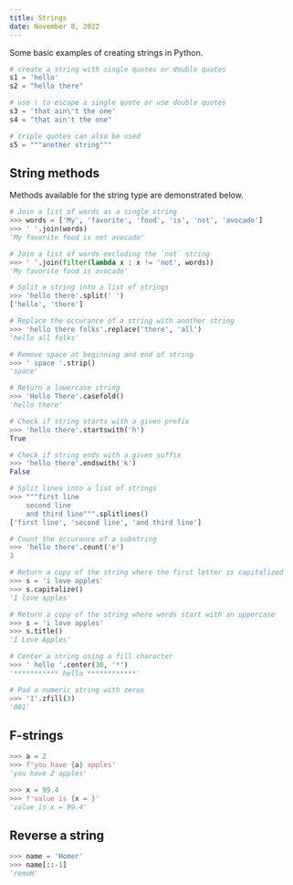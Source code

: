 ```yaml
---
title: Strings
date: November 8, 2022
---
```


Some basic examples of creating strings in Python.

```python
# create a string with single quotes or double quotes
s1 = 'hello'
s2 = "hello there"

# use \ to escape a single quote or use double quotes
s3 = 'that ain\'t the one'
s4 = "that ain't the one"

# triple quotes can also be used
s5 = """another string"""
```

## String methods

Methods available for the string type are demonstrated below.

```python
# Join a list of words as a single string
>>> words = ['My', 'favorite', 'food', 'is', 'not', 'avocado']
>>> ' '.join(words)
'My favorite food is not avocado'

# Join a list of words excluding the `not` string
>>> ' '.join(filter(lambda x : x != 'not', words))
'My favorite food is avocado'
```

```python
# Split a string into a list of strings
>>> 'hello there'.split(' ')
['hello', 'there']
```

```python
# Replace the occurance of a string with another string
>>> 'hello there folks'.replace('there', 'all')
'hello all folks'
```

```python
# Remove space at beginning and end of string
>>> ' space '.strip()
'space'
```

```python
# Return a lowercase string
>>> 'Hello There'.casefold()
'hello there'
```

```python
# Check if string starts with a given prefix
>>> 'hello there'.startswith('h')
True

# Check if string ends with a given suffix
>>> 'hello there'.endswith('k')
False
```

```python
# Split lines into a list of strings
>>> """first line
    second line
    and third line""".splitlines()
['first line', 'second line', 'and third line']
```

```python
# Count the occurance of a substring
>>> 'hello there'.count('e')
3
```

```python
# Return a copy of the string where the first letter is capitalized
>>> s = 'i love apples'
>>> s.capitalize()
'I love apples'
```

```python
# Return a copy of the string where words start with an uppercase
>>> s = 'i love apples'
>>> s.title()
'I Love Apples'
```

```python
# Center a string using a fill character
>>> ' hello '.center(30, '*')
'*********** hello ************'
```

```python
# Pad a numeric string with zeros
>>> '1'.zfill(3)
'001'
```

## F-strings

```python
>>> a = 2
>>> f'you have {a} apples'
'you have 2 apples'

>>> x = 99.4
>>> f'value is {x = }'
'value is x = 99.4'
```

## Reverse a string

```python
>>> name = 'Homer'
>>> name[::-1]
'remoH'
```
